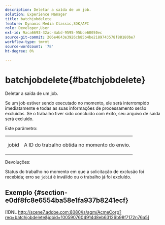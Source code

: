 ```yaml
---
description: Deletar a saída de um job.
solution: Experience Manager
title: batchjobdelete
feature: Dynamic Media Classic,SDK/API
role: Developer,User
exl-id: 9aca6693-32ac-4abd-9595-95bce60050ec
source-git-commit: 206e4643e3926cb85b4be2189743578f88180be7
workflow-type: tm+mt
source-wordcount: '78'
ht-degree: 0%

---
```


# batchjobdelete{#batchjobdelete}

Deletar a saída de um job.

Se um job estiver sendo executado no momento, ele será interrompido imediatamente e todas as suas informações de processamento serão excluídas. Se o trabalho tiver sido concluído com êxito, seu arquivo de saída será excluído.

Este parâmetro:

<table id="simpletable_AACB976615FF4888A0816328DC48DCA3"> 
 <tr class="strow"> 
  <td class="stentry"> <p><span class="codeph"> jobid</span> </p> </td> 
  <td class="stentry"> <p>A ID do trabalho obtida no momento do envio. </p></td> 
 </tr> 
</table>

Devoluções:

Status do trabalho no momento em que a solicitação de exclusão foi recebida; erro se `jobid` é inválido ou o trabalho já foi excluído.

## Exemplo {#section-e0df8fc8e6554ba58e1fa937b8241ecf}

[!DNL http://scene7.adobe.com:8080/is/agm/AcmeCorp?req=batchjobdelete&jobid=1005907604914d8eb63126b98f7172n76a5]
